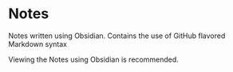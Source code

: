 # Notes
Notes written using Obsidian. Contains the use of GitHub flavored Markdown syntax

Viewing the Notes using Obsidian is recommended.


